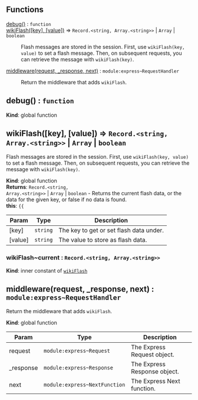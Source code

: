 ## Functions

<dl>
<dt><a href="#debug">debug()</a> : <code>function</code></dt>
<dd></dd>
<dt><a href="#wikiFlash">wikiFlash([key], [value])</a> ⇒ <code>Record.&lt;string, Array.&lt;string&gt;&gt;</code> | <code>Array</code> | <code>boolean</code></dt>
<dd><p>Flash messages are stored in the session.
First, use <code>wikiFlash(key, value)</code> to set a flash message.
Then, on subsequent requests, you can retrieve the message with <code>wikiFlash(key)</code>.</p>
</dd>
<dt><a href="#middleware">middleware(request, _response, next)</a> : <code>module:express~RequestHandler</code></dt>
<dd><p>Return the middleware that adds <code>wikiFlash</code>.</p>
</dd>
</dl>

<a name="debug"></a>

## debug() : <code>function</code>
**Kind**: global function  
<a name="wikiFlash"></a>

## wikiFlash([key], [value]) ⇒ <code>Record.&lt;string, Array.&lt;string&gt;&gt;</code> \| <code>Array</code> \| <code>boolean</code>
Flash messages are stored in the session.
First, use `wikiFlash(key, value)` to set a flash message.
Then, on subsequent requests, you can retrieve the message with `wikiFlash(key)`.

**Kind**: global function  
**Returns**: <code>Record.&lt;string, Array.&lt;string&gt;&gt;</code> \| <code>Array</code> \| <code>boolean</code> - Returns the current flash data, or the data for the given key, or false if no data is found.  
**this**: <code>{{</code>  

| Param | Type | Description |
| --- | --- | --- |
| [key] | <code>string</code> | The key to get or set flash data under. |
| [value] | <code>string</code> | The value to store as flash data. |

<a name="wikiFlash..current"></a>

### wikiFlash~current : <code>Record.&lt;string, Array.&lt;string&gt;&gt;</code>
**Kind**: inner constant of [<code>wikiFlash</code>](#wikiFlash)  
<a name="middleware"></a>

## middleware(request, _response, next) : <code>module:express~RequestHandler</code>
Return the middleware that adds `wikiFlash`.

**Kind**: global function  

| Param | Type | Description |
| --- | --- | --- |
| request | <code>module:express~Request</code> | The Express Request object. |
| _response | <code>module:express~Response</code> | The Express Response object. |
| next | <code>module:express~NextFunction</code> | The Express Next function. |


